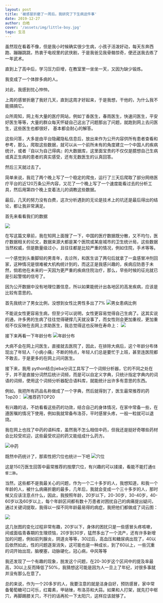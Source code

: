 ```yaml
---
layout: post
title: '被感冒折磨了一周后，我研究了下生病这件事'
date: 2019-12-27
author: 白皓
cover: '/assets/img/little-boy.jpg'
tags: 生活
---
```


虽然现在看着不像，但是我小时候确实很少生病，小孩子活泼好动，每天东奔西跑、蹦蹦跳跳，热衷于电视里的武侠剧，于是我爸见我骨骼惊奇，便还送我去练了一年武术。

直到上了高中后，学习压力巨增，在教室里一坐坐一天，又因为缺少锻炼。

我变成了一个体胖多病的人。

对此，我感到忧心忡忡。

上周的感冒折磨了我好几天，直到这周才好起来，于是我想，干他的，为什么我不能搞搞它。

众所周知，网上有大量的医疗网站，例如丁香医生，春雨医生，快速问医生，平安好医生等等，大量的群众每天怀疑自己这出了问题那出了问题，就跑到网上去问医生，这些医生也都很好，
基本都会耐心的解答。
	    
这些问答，大多是由平台隐藏隐私信息后，放出来作为公开内容供所有患者查看和参考，那么，爬取这些数据，就可以从一个前所未有的角度建立一个中国人的疾病统计，或者『自以为自己得病』的大数据库，这里面宝贵的不仅仅是臆想自己生病或真正生病的患者的真实感受，还有无数医生的认真回答。

然后三天就过去了。

简单来说，我花了两个晚上写了一个稳定的爬虫，运行了三天后爬取了部分网络医疗平台的近120万条公开内容，又花了一个晚上写了一个速度能看过去的分析工具，然后用第四个晚上变着法儿的调教这些数据。

最后，几天的努力没有白费，这次分析遇到的无论是技术上的坑还是最后得出的结论，都让我非常满足。

首先来看看我们的数据

![](https://s2.ax1x.com/2019/12/25/lFMzDA.png)

在写这篇文章前，我在知网上面搜了一下，中国的医疗数据既分散，又不均匀，医疗数据相关的论文，数据来源大都是某个医院或某座城市的卫生统计局，这些数据当然权威，但是数量级过小，且往往都是比较严重的情况，例如住院，手术等等。

一个感觉到头重脚轻的男青年，去诊所，和医生谈了两句后就拿了一盒感冒冲剂回家，这种情况是很难被大机构统计到的，而这正是我感兴趣的，疾病应防患于未然，倘若他在未来的一天因为更严重的疾病住院治疗，那么，早些时候的征兆就已是引起警惕的信号了。

因为公开数据中没有地理位置信息，所以如果能统计出各地区的高发疾病，应该是比较有意思的。

首先我统计了男女比例，没想到女性比男性多出了7%
![男女患病比例]()

不能说女性更容易生病，但至少可以说明，女性更容易觉得自己生病了。这其实说的通，许多男的生病了往往觉得硬撑几天就没事了，而女性则会更加重视，更加重视不仅反映在去网上求助医生，我总觉得这也反映在寿命上：
![](https://s2.ax1x.com/2019/12/25/lF3uVA.jpg)

接下来再看一下年龄分布
![年龄分布]()



大病不会在网上问医生，直接就去医院了，因此，在排除大病后，这个年龄分布体现出了年轻人『小病小痛』不断的特点，年轻人们总是要忙于上班，甚至连医院都不敢去，于是更多的在网上问问医生。

接下来，我用 python结合jieba分词工具写了一个词频分析器，它的不同之处在于，并不是直接分词然后统计词频，而是可以自定义字典，只统计指定字典内的词语的词频，使用这个词频分析器配合语料库，就能统计出许多有意思的东西。

例如，我把所有药品名称做成了一个字典，然后就得到了，医生最常推荐的药Top20：
![推荐药TOP20]()

有兴趣的话，不妨看看这些药的功效，结合自己的身体情况，在家中常备一些，在遵医嘱的情况下使用，例如我就常备布洛芬，平时感冒头疼，一般一粒就可以退烧。

我在网上也找了中药的语料库，虽然我不怎么相信中药，但我还是挺好奇哪些药材会比较受欢迎，这些最受欢迎的药又能组成什么药方。

![中药]()

既然中药统计了，那索性把穴位也统计一下吧
![穴位]()

这是150万医生回答中最常推荐的按摩穴位，有兴趣的可以揉揉，看能不能打通`任督二脉`。

当然，这些都不是我最关心的问题，作为一个二十多岁的人，我想知道，和我一个年龄的人，被什么病痛折磨的最多，几年后，我就会变成一个三十多岁的人，那时候又应该注意点什么，因此，我按照年龄，20岁以下，20-30岁，30-40岁，40-60岁以及60岁以上，每个年龄区间都有数十万患者对困扰自己的病痛提出疑问，通过关键词提取，我得以一探不同年龄最易得的病症，我把他们都做成了词云图：

![](https://s2.ax1x.com/2019/12/27/lVOPMD.md.png)

这几张图的变化过程非常有趣，20岁以下，身体的困扰只是一些感冒头疼咳嗽，间或面临青春期的生理烦恼，20岁到30岁，猛然多出了一个流产，还有许多新增加的问题，例如前列腺炎，阴道炎等等，30过后，高血压和糖尿病出现了，40以后依然如此，性的问题逐渐消失，这可能也是一种成长，到了60以上，一些沉重的词开始出现，脑梗塞，动脉硬化，冠心病，中风等等

我还发现了一个有趣的现象，脱发这个问题，在20-30岁这个区间中的提及率最高，30以上反而降低了50%，我猜想这可能是因为人一旦上了年纪，对很多事就并没有那么在意了。

总的来说，作为一个20多岁的人，我要注意的就是洁身自好，预防感冒，家中常备葡萄糖可口可乐，红霉素，甲硝锉，布洛芬和大蒜。如果和人打架，就先打中枢穴，再脚踢膝关穴，不行的话再抡一下太阳穴，这样应该就够了。

